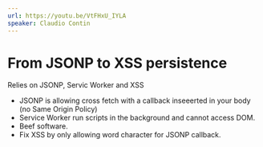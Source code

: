 ```yaml
---
url: https://youtu.be/VtFHxU_IYLA
speaker: Claudio Contin
---
```


# From JSONP to XSS persistence

Relies on JSONP, Servic Worker and XSS

- JSONP is allowing cross fetch with a callback inseeerted in your body (no Same Origin Policy)
- Service Worker run scripts in the background and cannot access DOM.
- Beef software.
- Fix XSS by only allowing word character for JSONP callback.